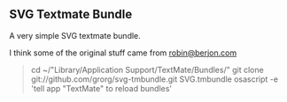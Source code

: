 SVG Textmate Bundle
-------

A very simple SVG textmate bundle.

I think some of the original stuff came from robin@berjon.com

> cd ~/"Library/Application Support/TextMate/Bundles/"
> git clone git://github.com/grorg/svg-tmbundle.git SVG.tmbundle
> osascript -e 'tell app "TextMate" to reload bundles'

